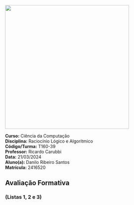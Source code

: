 <img src="https://drive.google.com/uc?id=1SOzRTjUt7cuBJpSqoK90fcAiKBrnpUJo" width="400">

**Curso:** Ciência da Computação <br>
**Disciplina:** Raciocínio Lógico e Algorítmico <br>
**Código/Turma:** T160-39 <br>
**Professor:** Ricardo Carubbi <br>
**Data:** 21/03/2024 <br>
**Aluno(a):** Danilo Ribeiro Santos <br>
**Matrícula:** 2416520 <br>

## Avaliação Formativa
### (Listas 1, 2 e 3)
